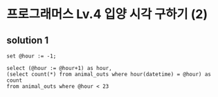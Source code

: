 ﻿# 프로그래머스 Lv.4 입양 시각 구하기 (2)

## solution 1

```mysql
set @hour := -1;

select (@hour := @hour+1) as hour, 
(select count(*) from animal_outs where hour(datetime) = @hour) as count 
from animal_outs where @hour < 23

```